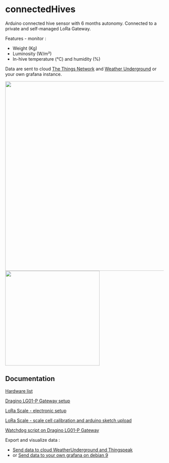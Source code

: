 # connectedHives
Arduino connected hive sensor with 6 months autonomy. Connected to a private and self-managed LoRa Gateway.

Features - monitor :
* Weight (Kg)
* Luminosity (W/m²)
* In-hive temperature (°C) and humidity (%) 

Data are sent to cloud [The Things Network](https://www.thethingsnetwork.org/) and [Weather Underground](https://www.wunderground.com/weather/api) or your own grafana instance.

<img src="https://raw.github.com/luigi1809/connectedHives/master/img/scale.jpg" width="600">
<img src="https://raw.github.com/luigi1809/connectedHives/master/img/hive.jpg" width="300">

Documentation
--------------------
[Hardware list](https://github.com/luigi1809/connectedHives/blob/master/doc/hardware_list.md)

[Dragino LG01-P Gateway setup](https://github.com/luigi1809/connectedHives/blob/master/doc/gateway.md)

[LoRa Scale - electronic setup](https://github.com/luigi1809/connectedHives/blob/master/doc/lora_scale.md)

[LoRa Scale - scale cell calibration and arduino sketch upload](https://github.com/luigi1809/connectedHives/blob/master/doc/calibration.md)

[Watchdog script on Dragino LG01-P Gateway](https://github.com/luigi1809/connectedHives/blob/master/doc/watchdog.md)

Export and visualize data :

* [Send data to cloud WeatherUnderground and Thingspeak](https://github.com/luigi1809/connectedHives/blob/master/doc/cloud.md)
* or [Send data to your own grafana on debian 9](https://github.com/luigi1809/connectedHives/blob/master/doc/cloud.md)